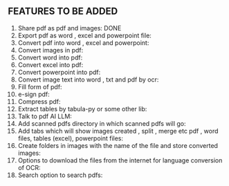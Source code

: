 FEATURES TO BE ADDED
--------------------------------------------

1) Share pdf as pdf and images: DONE
2) Export pdf as word , excel and powerpoint file:
3) Convert pdf into word , excel and powerpoint:
4) Convert images in pdf:
5) Convert word into pdf:
6) Convert excel into pdf:
7) Convert powerpoint into pdf:
8) Convert image text into word , txt and pdf  by ocr:
9) Fill form of pdf:
10) e-sign pdf:
11) Compress pdf:
12) Extract tables by tabula-py or some other lib:
13) Talk to pdf AI LLM:
14) Add scanned pdfs directory in which scanned pdfs will go:
15) Add tabs which will show images created , split , merge etc pdf , word files, tables (excel), powerpoint files:
16) Create folders in images with the name of the file and store converted images:
17) Options to download the files from the internet for language conversion of OCR:
18) Search option to search pdfs: